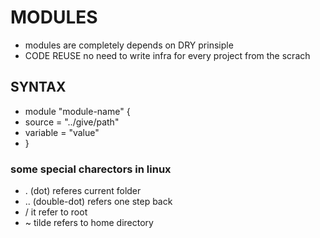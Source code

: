 # MODULES
* modules are completely depends on DRY prinsiple
* CODE REUSE no need to write infra for every project from the scrach
## SYNTAX
* module "module-name" {
*    source = "../give/path"
*    variable = "value"
* }
### some special charectors in linux
* . (dot) referes current folder
* .. (double-dot) refers one step back
* / it refer to root
* ~ tilde refers to home directory 